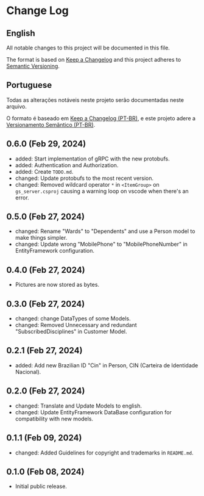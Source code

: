 # Change Log

## English

All notable changes to this project will be documented in this file.

The format is based on [Keep a Changelog](http://keepachangelog.com/)
and this project adheres to [Semantic Versioning](http://semver.org/).

## Portuguese

Todas as alterações notáveis ​​neste projeto serão documentadas neste arquivo.

O formato é baseado em [Keep a Changelog (PT-BR)](https://keepachangelog.com/pt-BR/1.0.0/),
e este projeto adere a [Versionamento Semântico (PT-BR)](https://semver.org/lang/pt-BR/).

<!--
for copy and paste
### Added
### Changed
### Fixed
-->

## 0.6.0 (Feb 29, 2024)

- added: Start implementation of gRPC with the new protobufs.
- added: Authentication and Authorization.
- added: Create `TODO.md`.
- changed: Update protobufs to the most recent version.
- changed: Removed wildcard operator `*` in `<ItemGroup>` on `gs_server.csproj` causing a warning loop on vscode when there's an error.

## 0.5.0 (Feb 27, 2024)

- changed: Rename "Wards" to "Dependents" and use a Person model to make things simpler.
- changed: Update wrong "MobilePhone" to "MobilePhoneNumber" in EntityFramework configuration.

## 0.4.0 (Feb 27, 2024)

- Pictures are now stored as bytes.

## 0.3.0 (Feb 27, 2024)

- changed: change DataTypes of some Models.
- changed: Removed Unnecessary and redundant "SubscribedDisciplines" in Customer Model.

## 0.2.1 (Feb 27, 2024)

- added: Add new Brazilian ID "Cin" in Person, CIN (Carteira de Identidade Nacional).

## 0.2.0 (Feb 27, 2024)

- changed: Translate and Update Models to english.
- changed: Update EntityFramework DataBase configuration for compatibility with new models.

## 0.1.1 (Feb 09, 2024)

- changed: Added Guidelines for copyright and trademarks in `README.md`.

## 0.1.0 (Feb 08, 2024)

- Initial public release.
